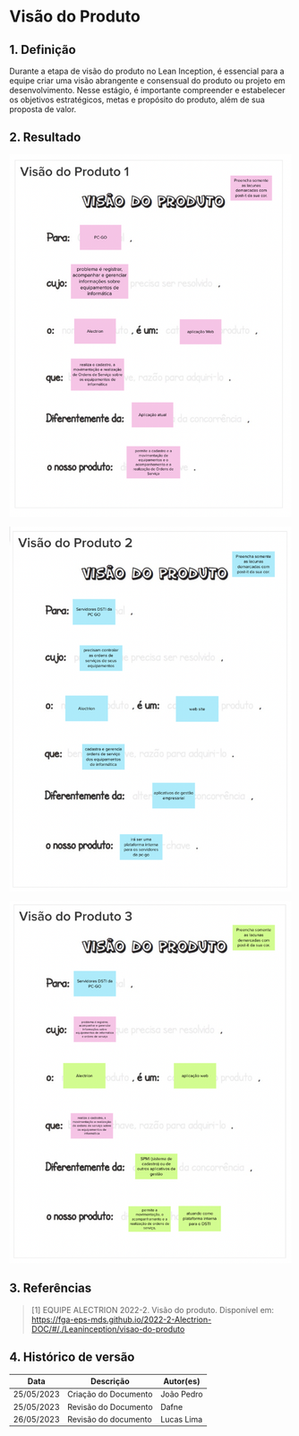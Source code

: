 # Visão do Produto

## 1. Definição

Durante a etapa de visão do produto no Lean Inception, é essencial para a equipe criar uma visão abrangente e consensual do produto ou projeto em desenvolvimento. Nesse estágio, é importante compreender e estabelecer os objetivos estratégicos, metas e propósito do produto, além de sua proposta de valor.

## 2. Resultado

![Visão do produto 1](../../assets/lean-inception/visao-produto-1.png)

![Visão do produto 2](../../assets/lean-inception/visao-produto-2.png)

![Visão do produto 3](../../assets/lean-inception/visao-produto-3.png)

## 3. Referências

> [1] EQUIPE ALECTRION 2022-2. Visão do produto. Disponível em: https://fga-eps-mds.github.io/2022-2-Alectrion-DOC/#/./Leaninception/visao-do-produto


## 4. Histórico de versão

|**Data**|**Descrição**|**Autor(es)**|
|--------|-------------|--------------|
|25/05/2023| Criação do Documento | João Pedro |
|25/05/2023| Revisão do Documento | Dafne |
| 26/05/2023 | Revisão do documento | Lucas Lima |

